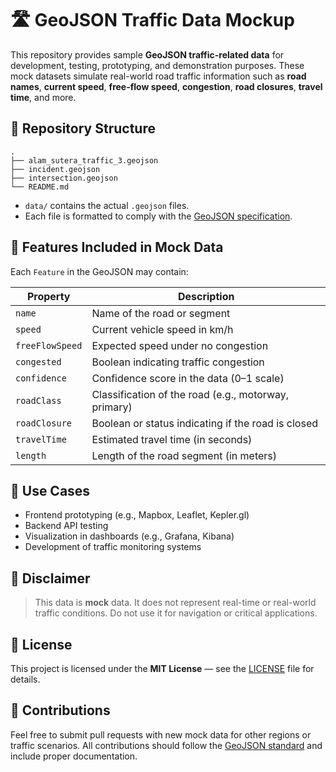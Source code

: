 # 🛣️ GeoJSON Traffic Data Mockup

This repository provides sample **GeoJSON traffic-related data** for development, testing, prototyping, and demonstration purposes. These mock datasets simulate real-world road traffic information such as **road names**, **current speed**, **free-flow speed**, **congestion**, **road closures**, **travel time**, and more.

## 📁 Repository Structure

```
.
├── alam_sutera_traffic_3.geojson
├── incident.geojson
├── intersection.geojson
└── README.md
```

- `data/` contains the actual `.geojson` files.
- Each file is formatted to comply with the [GeoJSON specification](https://datatracker.ietf.org/doc/html/rfc7946).

## 📌 Features Included in Mock Data

Each `Feature` in the GeoJSON may contain:

| Property         | Description                                                 |
|------------------|-------------------------------------------------------------|
| `name`           | Name of the road or segment                                 |
| `speed`          | Current vehicle speed in km/h                               |
| `freeFlowSpeed`  | Expected speed under no congestion                          |
| `congested`      | Boolean indicating traffic congestion                       |
| `confidence`     | Confidence score in the data (0–1 scale)                    |
| `roadClass`      | Classification of the road (e.g., motorway, primary)        |
| `roadClosure`    | Boolean or status indicating if the road is closed          |
| `travelTime`     | Estimated travel time (in seconds)                          |
| `length`         | Length of the road segment (in meters)                      |

## 🧪 Use Cases

- Frontend prototyping (e.g., Mapbox, Leaflet, Kepler.gl)
- Backend API testing
- Visualization in dashboards (e.g., Grafana, Kibana)
- Development of traffic monitoring systems

## 🚧 Disclaimer

> This data is **mock** data. It does not represent real-time or real-world traffic conditions. Do not use it for navigation or critical applications.

## 📜 License

This project is licensed under the **MIT License** — see the [LICENSE](./LICENSE) file for details.

## 🤝 Contributions

Feel free to submit pull requests with new mock data for other regions or traffic scenarios. All contributions should follow the [GeoJSON standard](https://geojson.org/) and include proper documentation.
